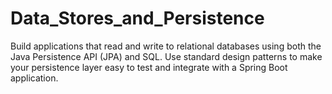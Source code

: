 # Data_Stores_and_Persistence
Build applications that read and write to relational databases using both the Java Persistence API (JPA) and SQL. Use standard design patterns to make your persistence layer easy to test and integrate with a Spring Boot application.
